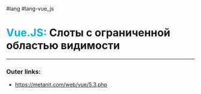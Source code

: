#lang #lang-vue_js
# <font color="#00b0f0">Vue.JS:</font> Слоты с ограниченной областью видимости
---
### Outer links:
- https://metanit.com/web/vue/5.3.php